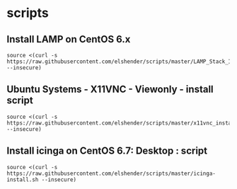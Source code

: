 # scripts


Install LAMP on CentOS 6.x
-----

    source <(curl -s https://raw.githubusercontent.com/elshender/scripts/master/LAMP_Stack_Install.sh --insecure)
    
Ubuntu Systems - X11VNC - Viewonly - install script
-----

    source <(curl -s https://raw.githubusercontent.com/elshender/scripts/master/x11vnc_install_viewonly.sh --insecure)

Install icinga on CentOS 6.7: Desktop : script
-----

    source <(curl -s https://raw.githubusercontent.com/elshender/scripts/master/icinga-install.sh --insecure)
